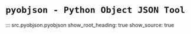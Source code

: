 
# `pyobjson - Python Object JSON Tool`

::: src.pyobjson.pyobjson
    show_root_heading: true
    show_source: true
